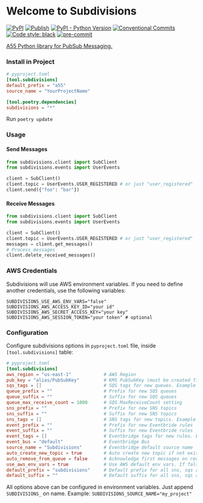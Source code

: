 # Welcome to Subdivisions

[![PyPI](https://img.shields.io/pypi/v/subdivisions)](https://pypi.org/project/subdivisions/)
[![Publish](https://github.com/access55/subdivisions/workflows/publish/badge.svg)](https://github.com/access55/subdivisions/actions)
[![PyPI - Python Version](https://img.shields.io/pypi/pyversions/subdivisions)](https://www.python.org)
[![Conventional Commits](https://img.shields.io/badge/Conventional%20Commits-1.0.0-yellow.svg)](https://conventionalcommits.org)
[![Code style: black](https://img.shields.io/badge/code%20style-black-000000.svg)](https://github.com/psf/black)
[![pre-commit](https://img.shields.io/badge/pre--commit-enabled-brightgreen?logo=pre-commit&logoColor=white)](https://github.com/pre-commit/pre-commit)

[A55 Python library for PubSub Messaging.](https://www.youtube.com/watch?v=EYYdQB0mkEU)

### Install in Project

```toml
# pyproject.toml
[tool.subdivisions]
default_prefix = "a55"
source_name = "YourProjectName"

[tool.poetry.dependencies]
subdivisions = "*"
```
Run `poetry update`

### Usage
#### Send Messages
```python
from subdivisions.client import SubClient
from subdivisions.events import UserEvents

client = SubClient()
client.topic = UserEvents.USER_REGISTERED # or just "user_registered"
client.send({"foo": "bar"})
```

#### Receive Messages
```python
from subdivisions.client import SubClient
from subdivisions.events import UserEvents

client = SubClient()
client.topic = UserEvents.USER_REGISTERED # or just "user_registered"
messages = client.get_messages()
# Process messages
client.delete_received_messages()
```

### AWS Credentials

Subdivisions will use AWS environment variables. If you need to define another credentials, use the following variables:

```env
SUBDIVISIONS_USE_AWS_ENV_VARS="false"
SUBDIVISIONS_AWS_ACCESS_KEY_ID="your id"
SUBDIVISIONS_AWS_SECRET_ACCESS_KEY="your key"
SUBDIVISIONS_AWS_SESSION_TOKEN="your token" # optional
```

### Configuration

Configure subdivisions options in `pyproject.toml` file, inside `[tool.subdivisions]` table:

```toml
# pyproject.toml
[tool.subdivisions]
aws_region = "us-east-1"            # AWS Region
pub_key = "alias/PubSubKey"         # KMS PubSubKey (must be created first)
sqs_tags = []                       # SQS tags for new queues. Example [{"foo": "bar"}]
queue_prefix = ""                   # Prefix for new SQS queues
queue_suffix = ""                   # Suffix for new SQS queues
queue_max_receive_count = 1000      # SQS MaxReceiveCount setting
sns_prefix = ""                     # Prefix for new SNS topics
sns_suffix = ""                     # Suffix for new SNS topics
sns_tags = []                       # SNS tags for new topics. Example [{"foo": "bar"}]
event_prefix = ""                   # Prefix for new Eventbride rules
event_suffix = ""                   # Suffix for new Eventbride rules
event_tags = []                     # Eventbridge tags for new rules. Example [{"foo": "bar"}]
event_bus = "default"               # Eventbridge Bus
source_name = "Subdivisions"        # Eventbridge default source name
auto_create_new_topic = true        # Auto create new topic if not exists in Eventbridge
auto_remove_from_queue = false      # Acknowledge first messages on receive
use_aws_env_vars = true             # Use AWS default env vars. If false append "SUBDIVISION_" on env vars. Example: "SUBDIVISION_AWS_ACCESS_KEY_ID"
default_prefix = "subdivisions"     # Default prefix for all sns, sqs and rule created
default_suffix = ""                 # Default suffix for all sns, sqs and rule created
```

All options above can be configured in environment variables. Just append `SUBDIVISIONS_` on name. Example: `SUBDIVISIONS_SOURCE_NAME="my_project"`
